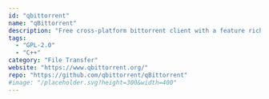 ```yaml
---
id: "qbittorrent"
name: "qBittorrent"
description: "Free cross-platform bittorrent client with a feature rich Web UI for remote access."
tags:
  - "GPL-2.0"
  - "C++"
category: "File Transfer"
website: "https://www.qbittorrent.org/"
repo: "https://github.com/qbittorrent/qBittorrent"
#image: "/placeholder.svg?height=300&width=400"
---
```



